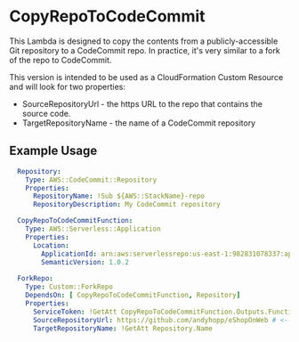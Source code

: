 # CopyRepoToCodeCommit

This Lambda is designed to copy the contents from a publicly-accessible Git repository to a CodeCommit repo. In practice, it's very similar to a fork of the repo to CodeCommit.

This version is intended to be used as a CloudFormation Custom Resource and will look for two properties:
* SourceRepositoryUrl - the https URL to the repo that contains the source code.
* TargetRepositoryName - the name of a CodeCommit repository

## Example Usage
``` yaml
  Repository:
    Type: AWS::CodeCommit::Repository
    Properties: 
      RepositoryName: !Sub ${AWS::StackName}-repo
      RepositoryDescription: My CodeCommit repository

  CopyRepoToCodeCommitFunction:
    Type: AWS::Serverless::Application
    Properties:
      Location:
        ApplicationId: arn:aws:serverlessrepo:us-east-1:982831078337:applications/CopyRepoToCodeCommit
        SemanticVersion: 1.0.2
  
  ForkRepo:
    Type: Custom::ForkRepo
    DependsOn: [ CopyRepoToCodeCommitFunction, Repository]
    Properties:
      ServiceToken: !GetAtt CopyRepoToCodeCommitFunction.Outputs.FunctionArn
      SourceRepositoryUrl: https://github.com/andyhopp/eShopOnWeb # <-- Your repo URL goes here!
      TargetRepositoryName: !GetAtt Repository.Name
```